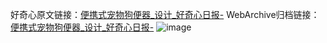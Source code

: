 好奇心原文链接：[便携式宠物狗便器_设计_好奇心日报-](https://www.qdaily.com/articles/2961.html)
WebArchive归档链接：[便携式宠物狗便器_设计_好奇心日报-](http://web.archive.org/web/20190623151729/https://www.qdaily.com/articles/2961.html)
![image](http://ww3.sinaimg.cn/large/007d5XDply1g3v6w3ybxxj30u038b1b0)